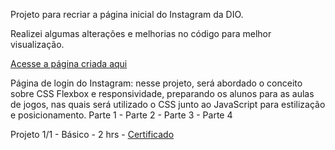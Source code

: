 
Projeto para recriar a página inicial do Instagram da DIO.

Realizei algumas alterações e melhorias no código para melhor visualização.

<a href="https://danianith.github.io/Bootcamp_HTML_Web_Developer/projeto_recriando_login_instagram/index.html">Acesse a página criada aqui</a>


Página de login do Instagram: nesse projeto, será abordado o conceito sobre CSS Flexbox e responsividade, preparando os alunos para as aulas de jogos, nas quais será utilizado o CSS junto ao JavaScript para estilização e posicionamento.
Parte 1 - Parte 2 - Parte 3 - Parte 4

Projeto 1/1 - Básico - 2 hrs - <a href="https://certificates.digitalinnovation.one/98451885" target="_blank">Certificado</a>
